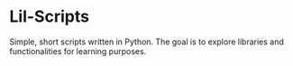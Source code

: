 # Lil-Scripts
Simple, short scripts written in Python. The goal is to explore libraries and functionalities for learning purposes.
